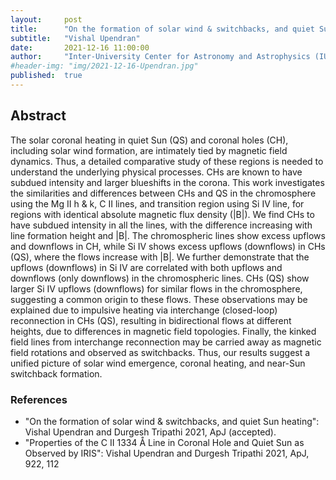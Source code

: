 ```yaml
---
layout:     post
title:      "On the formation of solar wind & switchbacks, and quiet Sun heating"
subtitle:   "Vishal Upendran"
date:       2021-12-16 11:00:00
author:     "Inter-University Center for Astronomy and Astrophysics (IUCAA), India"
#header-img: "img/2021-12-16-Upendran.jpg"
published:  true
---
```


## Abstract
The solar coronal heating in quiet Sun (QS) and coronal holes (CH), including solar wind formation, are intimately tied by magnetic field dynamics. Thus, a detailed comparative study of these regions is needed to understand the underlying physical processes. CHs are known to have subdued intensity and larger blueshifts in the corona. This work investigates the similarities and differences between CHs and QS in the chromosphere using the Mg II h & k, C II lines, and transition region using Si IV line, for regions with identical absolute magnetic flux density (|B|). We find CHs to have subdued intensity in all the lines, with the difference increasing with line formation height and |B|. The chromospheric lines show excess upflows and downflows in CH, while Si IV shows excess upflows (downflows) in CHs (QS), where  the flows increase with |B|. We further demonstrate that the upflows (downflows) in Si IV are correlated with both upflows and downflows (only downflows) in the  chromospheric lines. CHs (QS) show larger Si IV upflows (downflows) for similar flows in the chromosphere, suggesting a common origin to these flows. These  observations may be explained due to impulsive heating via interchange (closed-loop) reconnection in CHs (QS), resulting in bidirectional flows at different heights, due to differences in magnetic field topologies. Finally, the kinked field lines from interchange reconnection may be carried away as magnetic field rotations and observed as switchbacks. Thus, our results suggest a unified picture of solar wind emergence, coronal heating, and near-Sun switchback formation.

### References
* "On the formation of solar wind & switchbacks, and quiet Sun heating": Vishal Upendran and Durgesh Tripathi 2021, ApJ (accepted).
* "Properties of the C II 1334 Å Line in Coronal Hole and Quiet Sun as Observed by IRIS": Vishal Upendran and Durgesh Tripathi 2021, ApJ, 922, 112

